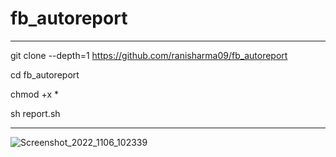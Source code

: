 # fb_autoreport


----------------------------------------------------------





git clone --depth=1  https://github.com/ranisharma09/fb_autoreport

cd fb_autoreport

chmod +x *

sh report.sh


--------------------------------------------------------------------------------------------

![Screenshot_2022_1106_102339](https://user-images.githubusercontent.com/109195584/200155315-8c34c4d8-642d-4d3d-be82-fc8dac27b027.png)


